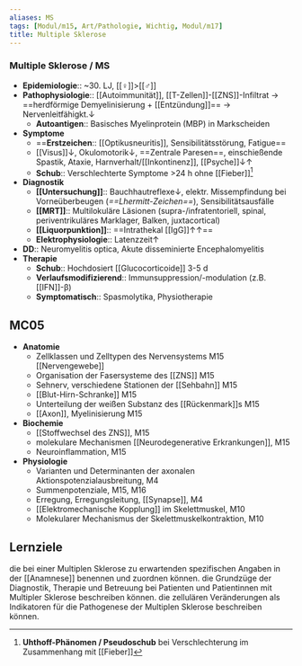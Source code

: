 ```yaml
---
aliases: MS
tags: [Modul/m15, Art/Pathologie, Wichtig, Modul/m17]
title: Multiple Sklerose
---
```

### Multiple Sklerose / MS 
- **Epidemiologie**:: ~30. LJ, [[♀]]>[[♂]]
- **Pathophysiologie**:: [[Autoimmunität]], [[T-Zellen]]-[[ZNS]]-Infiltrat → ==herdförmige Demyelinisierung + [[Entzündung]]== → Nervenleitfähigkt.↓ 
	- **Autoantigen**:: Basisches Myelinprotein (MBP) in Markscheiden
- **Symptome**
	- ==**Erstzeichen**:: [[Optikusneuritis]], Sensibilitätsstörung, Fatigue==
	- [[Visus]]↓, Okulomotorik↓, ==Zentrale Paresen==, einschießende Spastik, Ataxie, Harnverhalt/[[Inkontinenz]], [[Psyche]]↓↑
	- **Schub**:: Verschlechterte Symptome >24 h ohne [[Fieber]][^1]
- **Diagnostik**
	- **[[Untersuchung]]**:: Bauchhautreflexe↓, elektr. Missempfindung bei Vorneüberbeugen (*==Lhermitt-Zeichen==*), Sensibilitätsausfälle
	- **[[MRT]]**:: Multilokuläre Läsionen (supra-/infratentoriell, spinal, periventrikuläres Marklager, Balken, juxtacortical)
	- **[[Liquorpunktion]]**:: ==Intrathekal [[IgG]]↑↑== 
	- **Elektrophysiologie**:: Latenzzeit↑ 
- **DD**:: Neuromyelitis optica, Akute disseminierte Encephalomyelitis
- **Therapie**
	- **Schub**:: Hochdosiert [[Glucocorticoide]] 3-5 d
	- **Verlaufsmodifizierend**:: Immunsuppression/-modulation (z.B. [[IFN]]-β)
	- **Symptomatisch**:: Spasmolytika, Physiotherapie

## MC05
- **Anatomie**
	- Zellklassen und Zelltypen des Nervensystems M15 [[Nervengewebe]]
	- Organisation der Fasersysteme des [[ZNS]] M15 
	- Sehnerv, verschiedene Stationen der [[Sehbahn]] M15 
	- [[Blut-Hirn-Schranke]] M15 
	- Unterteilung der weißen Substanz des [[Rückenmark]]s M15 
	- [[Axon]], Myelinisierung M15
- **Biochemie**
	- [[Stoffwechsel des ZNS]], M15 
	- molekulare Mechanismen [[Neurodegenerative Erkrankungen]], M15 
	- Neuroinflammation, M15 
- **Physiologie**
	- Varianten und Determinanten der axonalen Aktionspotenzialausbreitung, M4 
	- Summenpotenziale, M15, M16 
	- Erregung, Erregungsleitung, [[Synapse]], M4 
	- [[Elektromechanische Kopplung]] im Skelettmuskel, M10 
	- Molekularer Mechanismus der Skelettmuskelkontraktion, M10


## Lernziele
die bei einer Multiplen Sklerose zu erwartenden spezifischen Angaben in der [[Anamnese]] benennen und zuordnen können.
die Grundzüge der Diagnostik, Therapie und Betreuung bei Patienten und Patientinnen mit Multipler Sklerose beschreiben können.
die zellulären Veränderungen als Indikatoren für die Pathogenese der Multiplen Sklerose beschreiben können.

[^1]: **Uhthoff-Phänomen / Pseudoschub** bei Verschlechterung im Zusammenhang mit [[Fieber]]